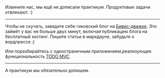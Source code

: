 Извините нас, мы ещё не дописали практикум. Продуктовые задачи отвлекают. :)

----

Чтобы не скучать, заведите себе гиковский блог на [Бивис-движке](http://github.com/bevis-ui/bevis-blog).
Это займёт у вас не больше двух минут, включая публикацию блога на бесплатный хостинг. Пишите статьи в маркдауне, забудьте о вордпрессе ;)

Или поразбирайтесь с одностраничным приложением,реализующее функциональность [TODO MVC](http://github.com/bevis-ui/bevis-todo).

----

А практикум мы обязательно допишем.



